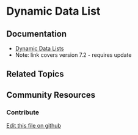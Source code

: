 # Dynamic Data List

## Documentation

* [Dynamic Data Lists](https://portal.liferay.dev/docs/7-2/user/-/knowledge_base/u/dynamic-data-lists)
* Note: link covers version 7.2 - requires update

## Related Topics


## Community Resources


### Contribute

[Edit this file on github](https://github.com/olafk/controlpanel-documentation-docs/blob/master/md/73en/com_liferay_dynamic_data_lists_web_portlet_DDLPortlet.md)
